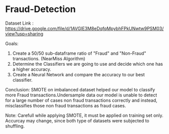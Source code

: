 # Fraud-Detection

Dataset Link : https://drive.google.com/file/d/1AVGlE3M8eDqfqMpybhFPkUNwtw9PSM03/view?usp=sharing

Goals:  
1) Create a 50/50 sub-dataframe ratio of "Fraud" and "Non-Fraud" transactions. (NearMiss Algorithm)      
2) Determine the Classifiers we are going to use and decide which one has a higher accuracy.
3) Create a Neural Network and compare the accuracy to our best classifier.

Conclusion:
SMOTE on imbalanced dataset helped our model to classify more Fraud transactions.Undersample data our model is unable to detect for a large number of cases non fraud transactions correctly and instead, misclassifies those non fraud transactions as fraud cases.

Note:
Carefull while applying SMOTE, it must be applied on training set only.
Accurcay may change, since both type of datasets were subjected to shuffling. 
